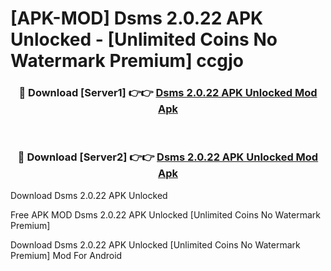 # [APK-MOD] Dsms 2.0.22 APK Unlocked - [Unlimited Coins No Watermark Premium] ccgjo



<div align="center">
<h3>🔴 Download [Server1] 👉👉 <a href="https://momento.my/?title=Dsms_2.0.22_APK_Unlocked">Dsms 2.0.22 APK Unlocked Mod Apk</a></h3><br>

<h3>🔴 Download [Server2] 👉👉 <a href="https://momento.my/?title=Dsms_2.0.22_APK_Unlocked">Dsms 2.0.22 APK Unlocked Mod Apk</a></h3>
</div>



Download Dsms 2.0.22 APK Unlocked 

Free APK MOD Dsms 2.0.22 APK Unlocked [Unlimited Coins No Watermark Premium]

Download Dsms 2.0.22 APK Unlocked [Unlimited Coins No Watermark Premium] Mod For Android
